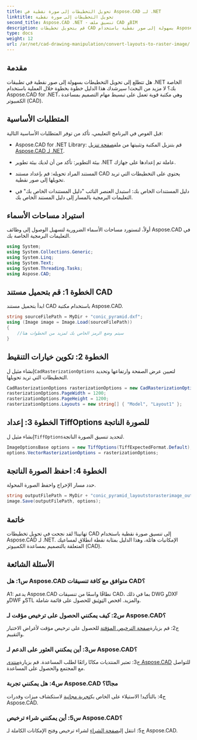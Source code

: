 ```yaml
---
title: تحويل التخطيطات إلى صورة نقطية في Aspose.CAD لـ .NET
linktitle: تحويل التخطيطات إلى صورة نقطية
second_title: Aspose.CAD .NET - تنسيق ملف CAD وBIM
description: قم بتحويل تخطيطات CAD بسهولة إلى صور نقطية باستخدام Aspose.CAD لـ .NET. عزز تطويرك من خلال إمكانات معالجة CAD القوية.
type: docs
weight: 12
url: /ar/net/cad-drawing-manipulation/convert-layouts-to-raster-image/
---
```

## مقدمة

هل تتطلع إلى تحويل التخطيطات بسهولة إلى صور نقطية في تطبيقات .NET الخاصة بك؟ لا مزيد من البحث! سيرشدك هذا الدليل خطوة بخطوة خلال العملية باستخدام Aspose.CAD for .NET، وهي مكتبة قوية تعمل على تبسيط مهام التصميم بمساعدة الكمبيوتر (CAD).

## المتطلبات الأساسية

قبل الغوص في البرنامج التعليمي، تأكد من توفر المتطلبات الأساسية التالية:

- Aspose.CAD for .NET Library: قم بتنزيل المكتبة وتثبيتها من ملف[صفحة تنزيل Aspose.CAD لـ .NET](https://releases.aspose.com/cad/net/).

- بيئة التطوير: تأكد من أن لديك بيئة تطوير .NET عاملة تم إعدادها على جهازك.

- المستند المراد تحويله: قم بإعداد مستند CAD يحتوي على التخطيطات التي تريد تحويلها إلى صور نقطية.

- دليل المستندات الخاص بك: استبدل العنصر النائب "دليل المستندات الخاص بك" في التعليمات البرمجية بالمسار إلى دليل المستند الخاص بك.

## استيراد مساحات الأسماء

أولاً، لنستورد مساحات الأسماء الضرورية لتسهيل الوصول إلى وظائف Aspose.CAD في التعليمات البرمجية الخاصة بك.

```csharp
using System;
using System.Collections.Generic;
using System.Linq;
using System.Text;
using System.Threading.Tasks;
using Aspose.CAD;
```

## الخطوة 1: قم بتحميل مستند CAD

ابدأ بتحميل مستند CAD باستخدام مكتبة Aspose.CAD.

```csharp
string sourceFilePath = MyDir + "conic_pyramid.dxf";
using (Image image = Image.Load(sourceFilePath))
{
    //سيتم وضع الرمز الخاص بك لمزيد من الخطوات هنا
}
```

## الخطوة 2: تكوين خيارات التنقيط

 إنشاء مثيل ل`CadRasterizationOptions` لتعيين عرض الصفحة وارتفاعها وتحديد التخطيطات التي تريد تحويلها.

```csharp
CadRasterizationOptions rasterizationOptions = new CadRasterizationOptions();
rasterizationOptions.PageWidth = 1200;
rasterizationOptions.PageHeight = 1200;
rasterizationOptions.Layouts = new string[] { "Model", "Layout1" };
```

## الخطوة 3: إعداد TiffOptions للصورة الناتجة

 إنشاء مثيل ل`TiffOptions`لتحديد تنسيق الصورة الناتجة.

```csharp
ImageOptionsBase options = new TiffOptions(TiffExpectedFormat.Default);
options.VectorRasterizationOptions = rasterizationOptions;
```

## الخطوة 4: احفظ الصورة الناتجة

حدد مسار الإخراج واحفظ الصورة المحولة.

```csharp
string outputFilePath = MyDir + "conic_pyramid_layoutstorasterimage_out.tiff";
image.Save(outputFilePath, options);
```

## خاتمة

تهانينا! لقد نجحت في تحويل تخطيطات CAD إلى تنسيق صورة نقطية باستخدام Aspose.CAD لـ .NET. الإمكانيات هائلة، وهذا الدليل بمثابة نقطة انطلاق لمساعيك المتعلقة بالتصميم بمساعدة الكمبيوتر (CAD).

## الأسئلة الشائعة

### س1: هل Aspose.CAD متوافق مع كافة تنسيقات CAD؟

 A1: يدعم Aspose.CAD نطاقًا واسعًا من تنسيقات CAD، بما في ذلك DWG وDXF وDWF وSTL والمزيد. افحص ال[توثيق](https://reference.aspose.com/cad/net/) للحصول على قائمة شاملة.

### س2: كيف يمكنني الحصول على ترخيص مؤقت لـ Aspose.CAD؟

 ج2: قم بزيارة[صفحة الترخيص المؤقتة](https://purchase.aspose.com/temporary-license/) للحصول على ترخيص مؤقت لأغراض الاختبار والتقييم.

### س3: أين يمكنني العثور على الدعم لـ Aspose.CAD؟

 ج3: تعتبر المنتديات مكانًا رائعًا لطلب المساعدة. قم بزيارة[منتدى Aspose.CAD](https://forum.aspose.com/c/cad/19) للتواصل مع المجتمع والحصول على المساعدة.

### س4: هل يمكنني تجربة Aspose.CAD مجانًا؟

 ج4: بالتأكيد! الاستيلاء على الخاص بك[تجربة مجانية](https://releases.aspose.com/) لاستكشاف ميزات وقدرات Aspose.CAD.

### س5: أين يمكنني شراء ترخيص Aspose.CAD؟

 ج5: انتقل إلى[صفحة الشراء](https://purchase.aspose.com/buy) لشراء ترخيص وفتح الإمكانات الكاملة لـ Aspose.CAD.